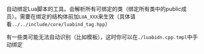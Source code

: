 自动绑定Lua脚本的工具。会解析所有可绑定的类（绑定所有类中的public成员）。需要在绑定的结构体前加`LUA_XXX`来生效（具体请看`../../include/core/luabind_tag.hpp`）

有一些类可能无法自动识别（比如模板），这时你可以在`./luabidn.cpp.tmpl`中手动绑定